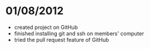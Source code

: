 # 01/08/2012
- created project on GitHub
- finished installing git and ssh on members' computer
- tried the pull request feature of GitHub
